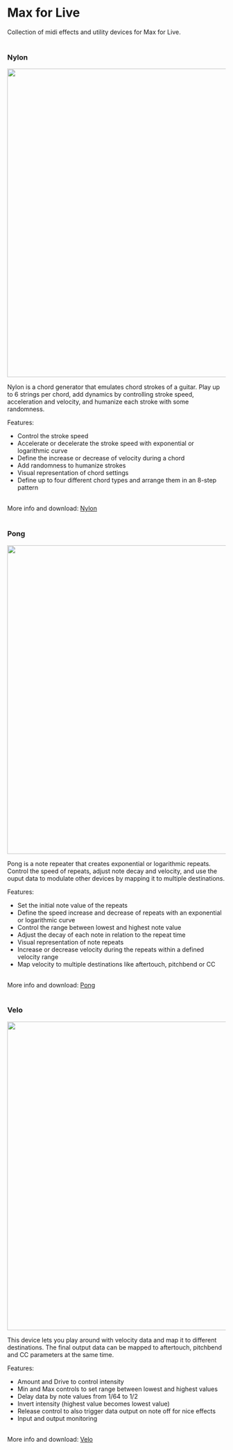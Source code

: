 # Max for Live
Collection of midi effects and utility devices for Max for Live.
<br>
<br>


### Nylon

<img src="https://raw.githubusercontent.com/cvolm/max/master/Images/nylon.png" width="712">

Nylon is a chord generator that emulates chord strokes of a guitar. Play up to 6 strings per chord, add dynamics by controlling stroke speed, acceleration and velocity, and humanize each stroke with some randomness.

Features:
* Control the stroke speed
* Accelerate or decelerate the stroke speed with exponential or logarithmic curve
* Define the increase or decrease of velocity during a chord
* Add randomness to humanize strokes
* Visual representation of chord settings
* Define up to four different chord types and arrange them in an 8-step pattern
<br>
More info and download: <a href="http://www.maxforlive.com/library/device/3920/nylon-chord-generator">Nylon</a>
<br>
<br>


### Pong

<img src="https://raw.githubusercontent.com/cvolm/max/master/Images/pong.png" width="712">

Pong is a note repeater that creates exponential or logarithmic repeats. Control the speed of repeats, adjust note decay and velocity, and use the ouput data to modulate other devices by mapping it to multiple destinations. 

Features:
* Set the initial note value of the repeats
* Define the speed increase and decrease of repeats with an exponential or logarithmic curve
* Control the range between lowest and highest note value
* Adjust the decay of each note in relation to the repeat time
* Visual representation of note repeats
* Increase or decrease velocity during the repeats within a defined velocity range
* Map velocity to multiple destinations like aftertouch, pitchbend or CC
<br>
More info and download: <a href="http://www.maxforlive.com/library/device/3919/pong-exponential-note-repeater">Pong</a>
<br>
<br>


### Velo

<img src="https://raw.githubusercontent.com/cvolm/max/master/Images/velo.png" width="712">

This device lets you play around with velocity data and map it to different destinations. The final output data can be mapped to aftertouch, pitchbend and CC parameters at the same time.

Features:
* Amount and Drive to control intensity
* Min and Max controls to set range between lowest and highest values
* Delay data by note values from 1/64 to 1/2
* Invert intensity (highest value becomes lowest value)
* Release control to also trigger data output on note off for nice effects
* Input and output monitoring
<br>
More info and download: <a href="http://www.maxforlive.com/library/device/3885/velo-velocity-mapper">Velo</a>
<br>
<br>
